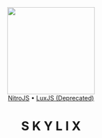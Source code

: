 <div align="center">
  <img width="200px" src="https://raw.githubusercontent.com/SkylixGH/Info/main/logos/Logo%20Icon%20Auto.svg" alt="" />
</div>

<div align="center">
  <a href="https://github.com/SkylixGH/NitroJS" target="_blank">NitroJS</a> •
  <a href="https://github.com/SkylixGH/LuxJS" target="_blank">LuxJS (Deprecated)</a>
</div>

<h1 align="center">S K Y L I X</h1>

<!--

**Here are some ideas to get you started:**

🙋‍♀️ A short introduction - what is your organization all about?
🌈 Contribution guidelines - how can the community get involved?
👩‍💻 Useful resources - where can the community find your docs? Is there anything else the community should know?
🍿 Fun facts - what does your team eat for breakfast?
🧙 Remember, you can do mighty things with the power of [Markdown](https://docs.github.com/github/writing-on-github/getting-started-with-writing-and-formatting-on-github/basic-writing-and-formatting-syntax)
-->
